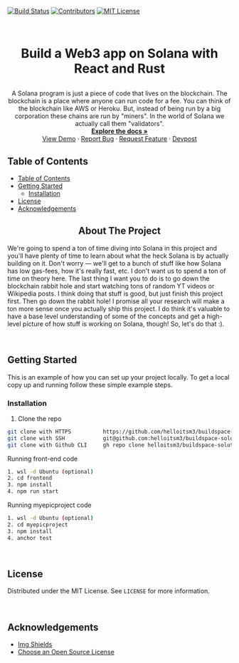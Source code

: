 [![Build Status][build-shield]][build-url]
[![Contributors][contributors-shield]][contributors-url]
[![MIT License][license-shield]][license-url]

<!-- PROJECT LOGO -->
<br />
<div>
  <div align="center">
    <h1 style="font-weight: bold">Build a Web3 app on Solana with React and Rust</h1>
    <p align="center" style="margin-top: 30px">
        A Solana program is just a piece of code that lives on the blockchain. The blockchain is a place where anyone can run code for a fee. You can think of the blockchain like AWS or Heroku. But, instead of being run by a big corporation these chains are run by "miners". In the world of Solana we actually call them "validators".
        <br />
        <a href="https://github.com/helloitsm3/Life-Hack-2021"><strong>Explore the docs »</strong></a>
        <br />
        <a href="https://t.me/teamsys_bot">View Demo</a>
        ·
        <a href="https://github.com/helloitsm3/Life-Hack-2021/issues">Report Bug</a>
        ·
        <a href="https://github.com/helloitsm3/Life-Hack-2021/issues">Request Feature</a>
        ·
        <a href="https://devpost.com/software/edusys">Devpost</a>
    </p>
  </div>
</div>

<!-- TABLE OF CONTENTS -->

## Table of Contents

- [Table of Contents](#table-of-contents)
- [Getting Started](#getting-started)
  - [Installation](#installation)
- [License](#license)
- [Acknowledgements](#acknowledgements)

<!-- ABOUT THE PROJECT -->
<h2 align="center"><b>About The Project</b></h2>

We're going to spend a ton of time diving into Solana in this project and you'll have plenty of time to learn about what the heck Solana is by actually building on it. Don't worry — we'll get to a bunch of stuff like how Solana has low gas-fees, how it's really fast, etc. I don't want us to spend a ton of time on theory here. The last thing I want you to do is to go down the blockchain rabbit hole and start watching tons of random YT videos or Wikipedia posts. I think doing that stuff is good, but just finish this project first. Then go down the rabbit hole! I promise all your research will make a ton more sense once you actually ship this project. I do think it's valuable to have a base level understanding of some of the concepts and get a high-level picture of how stuff is working on Solana, though! So, let's do that :).

<br />

## Getting Started

This is an example of how you can set up your project locally. To get a local copy up and running follow these simple example steps.

### Installation

1. Clone the repo

```sh
git clone with HTTPS          https://github.com/helloitsm3/buildspace-solutions.git
git clone with SSH            git@github.com:helloitsm3/buildspace-solutions.git
git clone with Github CLI     gh repo clone helloitsm3/buildspace-solutions
```

Running front-end code
```sh
1. wsl -d Ubuntu (optional)
2. cd frontend
3. npm install
4. npm run start
```

Running myepicproject code
```sh
1. wsl -d Ubuntu (optional)
2. cd myepicproject
3. npm install
4. anchor test
```

<!-- LICENSE -->
<br />

## License

Distributed under the MIT License. See `LICENSE` for more information.

<!-- Acknowledgements -->
<br />

## Acknowledgements

- [Img Shields](https://shields.io)
- [Choose an Open Source License](https://choosealicense.com)

<!-- MARKDOWN LINKS & IMAGES -->
<!-- https://www.markdownguide.org/basic-syntax/#reference-style-links -->

[build-shield]: https://img.shields.io/badge/build-passing-brightgreen.svg?style=flat-square
[build-url]: #
[contributors-shield]: https://img.shields.io/badge/contributors-1-orange.svg?style=flat-square
[contributors-url]: https://github.com/helloitsm3/buildspace-solutions/tree/solana-web-app/graphs/contributors
[license-shield]: https://img.shields.io/badge/license-MIT-blue.svg?style=flat-square
[license-url]: https://choosealicense.com/licenses/mit